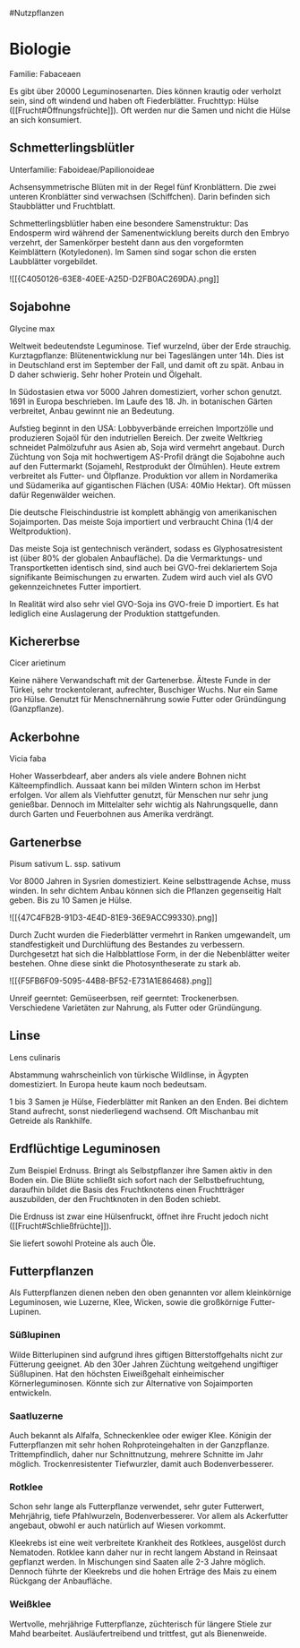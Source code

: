 #Nutzpflanzen 

# Biologie

Familie: Fabaceaen

Es gibt über 20000 Leguminosenarten. Dies können krautig oder verholzt sein, sind oft windend und haben oft Fiederblätter. Fruchttyp: Hülse ([[Frucht#Öffnungsfrüchte]]). Oft werden nur die Samen und nicht die Hülse an sich konsumiert.

## Schmetterlingsblütler

Unterfamilie: Faboideae/Papilionoideae

Achsensymmetrische Blüten mit in der Regel fünf Kronblättern. Die zwei unteren Kronblätter sind verwachsen (Schiffchen). Darin befinden sich Staubblätter und Fruchtblatt.

Schmetterlingsblütler haben eine besondere Samenstruktur: Das Endosperm wird während der Samenentwicklung bereits durch den Embryo verzehrt, der Samenkörper besteht dann aus den vorgeformten Keimblättern (Kotyledonen). Im Samen sind sogar schon die ersten Laubblätter vorgebildet.

![[{C4050126-63E8-40EE-A25D-D2FB0AC269DA}.png]]

## Sojabohne

Glycine max

Weltweit bedeutendste Leguminose. Tief wurzelnd, über der Erde strauchig. Kurztagpflanze: Blütenentwicklung nur bei Tageslängen unter 14h. Dies ist in Deutschland erst im September der Fall, und damit oft zu spät. Anbau in D daher schwierig. Sehr hoher Protein und Ölgehalt.

In Südostasien etwa vor 5000 Jahren domestiziert, vorher schon genutzt. 1691 in Europa beschrieben. Im Laufe des 18. Jh. in botanischen Gärten verbreitet, Anbau gewinnt nie an Bedeutung.

Aufstieg beginnt in den USA: Lobbyverbände erreichen Importzölle und produzieren Sojaöl für den indutriellen Bereich.  Der zweite Weltkrieg schneidet Palmölzufuhr aus Asien ab, Soja wird vermehrt angebaut. Durch Züchtung von Soja mit hochwertigem AS-Profil drängt die Sojabohne auch auf den Futtermarkt (Sojamehl, Restprodukt der Ölmühlen). Heute extrem verbreitet als Futter- und Ölpflanze. Produktion vor allem in Nordamerika und Südamerika auf gigantischen Flächen (USA: 40Mio Hektar). Oft müssen dafür Regenwälder weichen.

Die deutsche Fleischindustrie ist komplett abhängig von amerikanischen Sojaimporten. Das meiste Soja importiert und verbraucht China (1/4 der Weltproduktion).

Das meiste Soja ist gentechnisch verändert, sodass es Glyphosatresistent ist (über 80% der globalen Anbaufläche). Da die Vermarktungs- und Transportketten identisch sind, sind auch bei GVO-frei deklariertem Soja signifikante Beimischungen zu erwarten. Zudem wird auch viel als GVO gekennzeichnetes Futter importiert.

In Realität wird also sehr viel GVO-Soja ins GVO-freie D importiert. Es hat lediglich eine Auslagerung der Produktion stattgefunden.

## Kichererbse

Cicer arietinum

Keine nähere Verwandschaft mit der Gartenerbse. Älteste Funde in der Türkei, sehr trockentolerant, aufrechter, Buschiger Wuchs. Nur ein Same pro Hülse. Genutzt für Menschnernährung sowie Futter oder Gründüngung (Ganzpflanze).

## Ackerbohne

Vicia faba

Hoher Wasserbdearf, aber anders als viele andere Bohnen nicht Kälteempfindlich. Aussaat kann bei milden Wintern schon im Herbst erfolgen. Vor allem als Viehfutter genutzt, für Menschen nur sehr jung genießbar. Dennoch im Mittelalter sehr wichtig als Nahrungsquelle, dann durch Garten und Feuerbohnen aus Amerika verdrängt.

## Gartenerbse

Pisum sativum L. ssp. sativum

Vor 8000 Jahren in Sysrien domestiziert. Keine selbsttragende Achse, muss winden. In sehr dichtem Anbau können sich die Pflanzen gegenseitig Halt geben. Bis zu 10 Samen je Hülse.

![[{47C4FB2B-91D3-4E4D-81E9-36E9ACC99330}.png]]

Durch Zucht wurden die Fiederblätter vermehrt in Ranken umgewandelt, um standfestigkeit und Durchlüftung des Bestandes zu verbessern. Durchgesetzt hat sich die Halbblattlose Form, in der die Nebenblätter weiter bestehen. Ohne diese sinkt die Photosyntheserate zu stark ab.

![[{F5FB6F09-5095-44B8-BF52-E731A1E86468}.png]]

Unreif geerntet: Gemüseerbsen, reif geerntet: Trockenerbsen. Verschiedene Varietäten zur Nahrung, als Futter oder Gründüngung.

## Linse

Lens culinaris

Abstammung wahrscheinlich von türkische Wildlinse, in Ägypten domestiziert. In Europa heute kaum noch bedeutsam.

1 bis 3 Samen je Hülse, Fiederblätter mit Ranken an den Enden. Bei dichtem Stand aufrecht, sonst niederliegend wachsend. Oft Mischanbau mit Getreide als Rankhilfe.

## Erdflüchtige Leguminosen

Zum Beispiel Erdnuss. Bringt als Selbstpflanzer ihre Samen aktiv in den Boden ein. Die Blüte schließt sich sofort nach der Selbstbefruchtung, daraufhin bildet die Basis des Fruchtknotens einen Fruchtträger auszubilden, der den Fruchtknoten in den Boden schiebt. 

Die Erdnuss ist zwar eine Hülsenfruckt, öffnet ihre Frucht jedoch nicht ([[Frucht#Schließfrüchte]]).

Sie liefert sowohl Proteine als auch Öle.

## Futterpflanzen

Als Futterpflanzen dienen neben den oben genannten vor allem kleinkörnige Leguminosen, wie Luzerne, Klee, Wicken, sowie die großkörnige Futter-Lupinen.

### Süßlupinen

Wilde Bitterlupinen sind aufgrund ihres giftigen Bitterstoffgehalts nicht zur Fütterung geeignet. Ab den 30er Jahren Züchtung weitgehend ungiftiger Süßlupinen. Hat den höchsten Eiweißgehalt einheimischer Körnerleguminosen. Könnte sich zur Alternative von Sojaimporten entwickeln.

### Saatluzerne

Auch bekannt als Alfalfa, Schneckenklee oder ewiger Klee. Königin der Futterpflanzen mit sehr hohen Rohproteingehalten in der Ganzpflanze. Trittempfindlich, daher nur Schnittnutzung, mehrere Schnitte im Jahr möglich. Trockenresistenter Tiefwurzler, damit auch Bodenverbesserer.

### Rotklee

Schon sehr lange als Futterpflanze verwendet, sehr guter Futterwert, Mehrjährig, tiefe Pfahlwurzeln, Bodenverbesserer. Vor allem als Ackerfutter angebaut, obwohl er auch natürlich auf Wiesen vorkommt.

Kleekrebs ist eine weit verbreitete Krankheit des Rotklees, ausgelöst durch Nematoden. Rotklee kann daher nur in recht langem Abstand in Reinsaat gepflanzt werden. In Mischungen sind Saaten alle 2-3 Jahre möglich. Dennoch führte der Kleekrebs und die hohen Erträge des Mais zu einem Rückgang der Anbaufläche.

### Weißklee

Wertvolle, mehrjährige Futterpflanze, züchterisch für längere Stiele zur Mahd bearbeitet. Ausläufertreibend und trittfest, gut als Bienenweide.